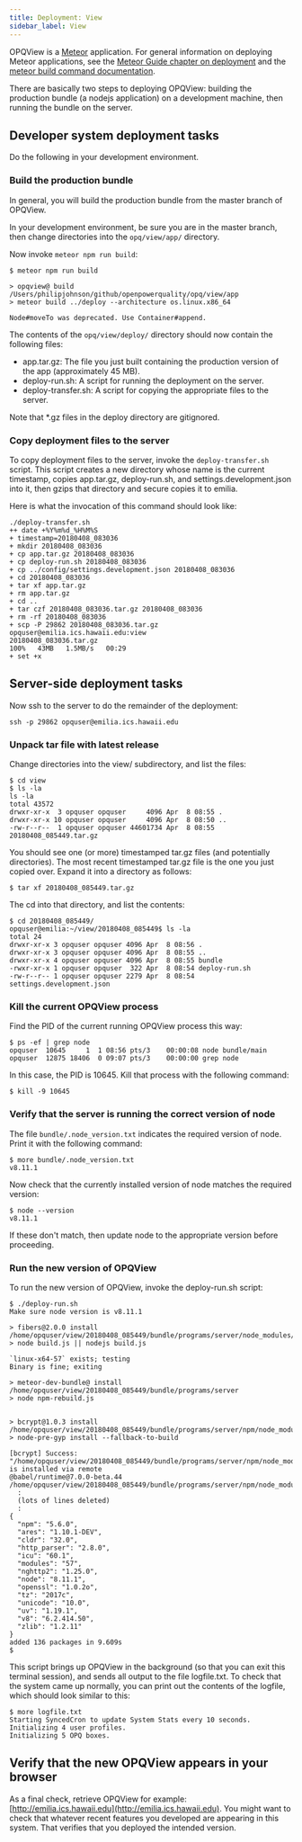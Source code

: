 ```yaml
---
title: Deployment: View
sidebar_label: View
---
```


OPQView is a [Meteor](http://meteor.com) application.  For general information on deploying Meteor applications, see the [Meteor Guide chapter on deployment](https://guide.meteor.com/deployment.html) and the [meteor build command documentation](https://docs.meteor.com/commandline.html#meteorbuild).

There are basically two steps to deploying OPQView: building the production bundle (a nodejs application) on a development machine, then running the bundle on the server.

## Developer system deployment tasks

Do the following in your development environment. 

### Build the production bundle

In general, you will build the production bundle from the master branch of OPQView. 

In your development environment, be sure you are in the master branch, then change directories into the `opq/view/app/` directory. 

Now invoke `meteor npm run build`:

```
$ meteor npm run build

> opqview@ build /Users/philipjohnson/github/openpowerquality/opq/view/app
> meteor build ../deploy --architecture os.linux.x86_64

Node#moveTo was deprecated. Use Container#append.
```

The contents of the `opq/view/deploy/` directory should now contain the following files:

  * app.tar.gz: The file you just built containing the production version of the app (approximately 45 MB). 
  * deploy-run.sh:  A script for running the deployment on the server.
  * deploy-transfer.sh: A script for copying the appropriate files to the server. 
  
Note that *.gz files in the deploy directory are gitignored.

### Copy deployment files to the server

To copy deployment files to the server, invoke the `deploy-transfer.sh` script. This script creates a new directory whose name is the current timestamp, copies app.tar.gz, deploy-run.sh, and settings.development.json into it, then gzips that directory and secure copies it to emilia.

Here is what the invocation of this command should look like:

```
./deploy-transfer.sh 
++ date +%Y%m%d_%H%M%S
+ timestamp=20180408_083036
+ mkdir 20180408_083036
+ cp app.tar.gz 20180408_083036
+ cp deploy-run.sh 20180408_083036
+ cp ../config/settings.development.json 20180408_083036
+ cd 20180408_083036
+ tar xf app.tar.gz
+ rm app.tar.gz
+ cd ..
+ tar czf 20180408_083036.tar.gz 20180408_083036
+ rm -rf 20180408_083036
+ scp -P 29862 20180408_083036.tar.gz opquser@emilia.ics.hawaii.edu:view
20180408_083036.tar.gz                                                                                                100%   43MB   1.5MB/s   00:29    
+ set +x
```

## Server-side deployment tasks

Now ssh to the server to do the remainder of the deployment:

```
ssh -p 29862 opquser@emilia.ics.hawaii.edu
```

### Unpack tar file with latest release

Change directories into the view/ subdirectory, and list the files:

```
$ cd view
$ ls -la
ls -la
total 43572
drwxr-xr-x  3 opquser opquser     4096 Apr  8 08:55 .
drwxr-xr-x 10 opquser opquser     4096 Apr  8 08:50 ..
-rw-r--r--  1 opquser opquser 44601734 Apr  8 08:55 20180408_085449.tar.gz
```

You should see one (or more) timestamped tar.gz files (and potentially directories). The most recent timestamped tar.gz file is the one you just copied over.  Expand it into a directory as follows:

```
$ tar xf 20180408_085449.tar.gz
```  

The cd into that directory, and list the contents:

```
$ cd 20180408_085449/
opquser@emilia:~/view/20180408_085449$ ls -la
total 24
drwxr-xr-x 3 opquser opquser 4096 Apr  8 08:56 .
drwxr-xr-x 3 opquser opquser 4096 Apr  8 08:55 ..
drwxr-xr-x 4 opquser opquser 4096 Apr  8 08:55 bundle
-rwxr-xr-x 1 opquser opquser  322 Apr  8 08:54 deploy-run.sh
-rw-r--r-- 1 opquser opquser 2279 Apr  8 08:54 settings.development.json
```

### Kill the current OPQView process

Find the PID of the current running OPQView process this way:

```
$ ps -ef | grep node
opquser  10645     1  1 08:56 pts/3    00:00:08 node bundle/main
opquser  12875 18406  0 09:07 pts/3    00:00:00 grep node
```

In this case, the PID is 10645. Kill that process with the following command:

```
$ kill -9 10645
```

### Verify that the server is running the correct version of node

The file `bundle/.node_version.txt` indicates the required version of node. Print it with the following command:

```
$ more bundle/.node_version.txt 
v8.11.1
```

Now check that the currently installed version of node matches the required version:

```
$ node --version
v8.11.1
```

If these don't match, then update node to the appropriate version before proceeding.

### Run the new version of OPQView

To run the new version of OPQView, invoke the deploy-run.sh script:

```
$ ./deploy-run.sh 
Make sure node version is v8.11.1

> fibers@2.0.0 install /home/opquser/view/20180408_085449/bundle/programs/server/node_modules/fibers
> node build.js || nodejs build.js

`linux-x64-57` exists; testing
Binary is fine; exiting

> meteor-dev-bundle@ install /home/opquser/view/20180408_085449/bundle/programs/server
> node npm-rebuild.js


> bcrypt@1.0.3 install /home/opquser/view/20180408_085449/bundle/programs/server/npm/node_modules/bcrypt
> node-pre-gyp install --fallback-to-build

[bcrypt] Success: "/home/opquser/view/20180408_085449/bundle/programs/server/npm/node_modules/bcrypt/lib/binding/bcrypt_lib.node" is installed via remote
@babel/runtime@7.0.0-beta.44 /home/opquser/view/20180408_085449/bundle/programs/server/npm/node_modules/@babel/runtime
  :
  (lots of lines deleted)
  :
{
  "npm": "5.6.0",
  "ares": "1.10.1-DEV",
  "cldr": "32.0",
  "http_parser": "2.8.0",
  "icu": "60.1",
  "modules": "57",
  "nghttp2": "1.25.0",
  "node": "8.11.1",
  "openssl": "1.0.2o",
  "tz": "2017c",
  "unicode": "10.0",
  "uv": "1.19.1",
  "v8": "6.2.414.50",
  "zlib": "1.2.11"
}
added 136 packages in 9.609s
$
```

This script brings up OPQView in the background (so that you can exit this terminal session), and sends all output to the file logfile.txt. To check that the system came up normally, you can print out the contents of the logfile, which should look similar to this:

```
$ more logfile.txt 
Starting SyncedCron to update System Stats every 10 seconds.
Initializing 4 user profiles.
Initializing 5 OPQ boxes.
```

## Verify that the new OPQView appears in your browser

As a final check, retrieve OPQView for example: [http://emilia.ics.hawaii.edu](http://emilia.ics.hawaii.edu). You might want to check that whatever recent features you developed are appearing in this system. That verifies that you deployed the intended version.


 
 

